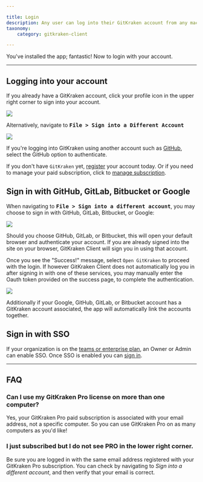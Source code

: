 ```yaml
---

title: Login
description: Any user can log into their GitKraken account from any machine.
taxonomy:
    category: gitkraken-client

---
```


You've installed the app; fantastic! Now to login with your account.

***
## Logging into your account
If you already have a GitKraken account, click your profile icon in the upper right corner to sign into your account.

<img src="/wp-content/uploads/login/sign-into-a-different-account.png" srcset="/wp-content/uploads/login/sign-into-a-different-account@2x.png 2x" class="img-responsive center img-bordered">


Alternatively, navigate to <kbd><strong>File > Sign into a Different Account</strong></kbd>

<img src='/wp-content/uploads/login/file.png' class='img-bordered img-responsive center'>


If you're logging into GitKraken using another account such as [GitHub](/integrations/github#sign-in-with-github), select the GitHub option to authenticate.

If you don't have `GitKraken` yet, [register](https://app.gitkraken.com/register) your account today. Or if you need to manage your paid subscription, click to [manage subscription](https://app.gitkraken.com/register).

## Sign in with GitHub, GitLab, Bitbucket or Google

When navigating to <kbd><strong>File > Sign into a different account</strong></kbd>, you may choose to sign in with GitHub, GitLab, Bitbucket, or Google:

<img src='/wp-content/uploads/login/sign-in.png' class='img-bordered img-responsive center'>

Should you choose GitHub, GitLab, or Bitbucket, this will open your default browser and authenticate your account. If you are already signed into the site on your browser, GitKraken Client will sign you in using that account.

Once you see the "Success!" message, select `Open GitKraken` to proceed with the login. If however GitKraken Client does not automatically log you in after signing in with one of these services, you may manually enter the Oauth token provided on the success page, to complete the authentication.

<img src='/wp-content/uploads/login/google-token.png' class='img-bordered img-responsive center'>

Additionally if your Google, GitHub, GitLab, or Bitbucket account has a GitKraken account associated, the app will automatically link the accounts together. 


## Sign in with SSO

If your organization is on the <a href='https://www.gitkraken.com/git-client/pricing' target='_blank'>teams or enterprise plan</a>, an Owner or Admin can enable SSO. Once SSO is enabled you can [sign in](/gitkraken-client/single-sign-on/#logging-in-using-sso).

***

## FAQ

### Can I use my GitKraken Pro license on more than one computer?

Yes, your GitKraken Pro paid subscription is associated with your email address, not a specific computer. So you can use GitKraken Pro on as many computers as you'd like!

### I just subscribed but I do not see PRO in the lower right corner.

Be sure you are logged in with the same email address registered with your GitKraken Pro subscription. You can check by navigating to <em class='context-menu'><i class="fa fa-bars"> </i>  <i class='fa fa-caret-right'></i> Sign into a different account</em>, and then verify that your email is correct.
